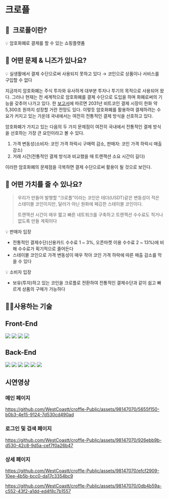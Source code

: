 # 크로플

## 🥐  크로플이란?

<aside>
💡 암호화폐로 결제를 할 수 있는 쇼핑플랫폼

</aside>

## 🤔 어떤 문제 & 니즈가 있나요?


💡 실생활에서 결제 수단으로써 사용되지 못하고 있다 → 코인으로 상품이나 서비스를 구입할 수 없다


지금까지 암호화폐는 주식 투자와 유사하게 대부분 투자나 투기의 목적으로 사용되어 왔다. 그러나 현재는 전 세계적으로 암호화폐를 결제 수단으로 도입을 하며 화폐로써의 기능을 갖추어 나가고 있다. 한 [보고서](https://www.blocko.io/wp-content/uploads/2023/02/report_230208.pdf)에 따르면 2031년 비트코인 결제 시장이 한화 약 5,300조 원까지 성장할 거란 전망도 있다. 이렇듯 암호화폐를 활용하여 결제하려는 수요가 커지고 있는 가운데 국내에서는 여전히 전통적인 결제 방식을 선호하고 있다. 

암호화폐가 가지고 있는 다음의 두 가지 문제점이 여전히 국내에서 전통적인 결제 방식을 선호하는 가장 큰 요인이라고 볼 수 있다.

1. 가격 변동성(소비자: 코인 가격 하락시 구매력 감소, 판매자: 코인 가격 하락시 매출 감소)
2. 거래 시간(전통적인 결제 방식과 비교했을 때 트랜잭션 소요 시간이 길다)

이러한 암호화폐의 문제점을 극복하면 결제 수단으로써 활용이 될 것으로 보인다.

## 🎁 어떤 가치를 줄 수 있나요?
> 우리가 만들어 발행할 “크로플”이라는 코인은 테더(USDT)같은 변동성이 적은 스테이블 코인이지만, 달러가 아닌 원화에 페깅한 스테이블 코인이다.
>
> 트랜잭션 시간이 매우 짧고 빠른 네트워크를 구축하고 트랜잭션 수수료도 적거나 없도록 만들 계획이다

💡 판매자 입장 
- 전통적인 결제수단(신용카드 수수료 1 ~ 3%, 오픈마켓 이용 수수료 2 ~ 13%)에 비해 수수료가 획기적으로 줄어든다
- 스테이블 코인으로 가격 변동성이 매우 작아 코인 가격 하락에 따른 매출 감소를 막을 수 있다


💡 소비자 입장 
- 보유(투자)하고 있는 코인을 크로플로 전환하여 전통적인 결제수단과 같이 쉽고 빠르게 상품의 구매가 가능하다


## 🧑‍💻사용하는 기술

## Front-End

<img src="https://img.shields.io/badge/Next.js-000000?style=for-the-badge&logo=nextdotjs&logoColor=white"> <img src="https://img.shields.io/badge/typescript-3178C6?style=for-the-badge&logo=typescript&logoColor=white"> <img src="https://img.shields.io/badge/jotai-525252?style=for-the-badge&logo=jotai&logoColor=white"> <img src="https://img.shields.io/badge/emotion-D36AC2?style=for-the-badge&logo=emotion&logoColor=white">

## Back-End

<img src="https://img.shields.io/badge/nest.js-E0234E?style=for-the-badge&logo=nestjs&logoColor=white"> <img src="https://img.shields.io/badge/typescript-3178C6?style=for-the-badge&logo=typescript&logoColor=white"> <img src="https://img.shields.io/badge/mysql-4479A1?style=for-the-badge&logo=mysql&logoColor=white"> <img src="https://img.shields.io/badge/redis-DC382D?style=for-the-badge&logo=redis&logoColor=white"> <img src="https://img.shields.io/badge/ec2-FF9900?style=for-the-badge&logo=amazonec2&logoColor=white"> <img src="https://img.shields.io/badge/rds-527FFF?style=for-the-badge&logo=amazonrds&logoColor=white">

## 시연영상
### 메인 페이지

https://github.com/WestCoastt/croffle-Public/assets/98147070/5655f150-b0b3-4e15-9124-7d530cd490ad

### 로그인 및 검색 페이지

https://github.com/WestCoastt/croffle-Public/assets/98147070/926ebb9b-d530-42c8-9d5a-cef7f0a26b47


### 상세 페이지

https://github.com/WestCoastt/croffle-Public/assets/98147070/efcf2909-10ee-4b5b-bcc0-da17c3354bc9

https://github.com/WestCoastt/croffle-Public/assets/98147070/0db4b59a-c552-43f2-a1dd-ed4f8c7b1557


